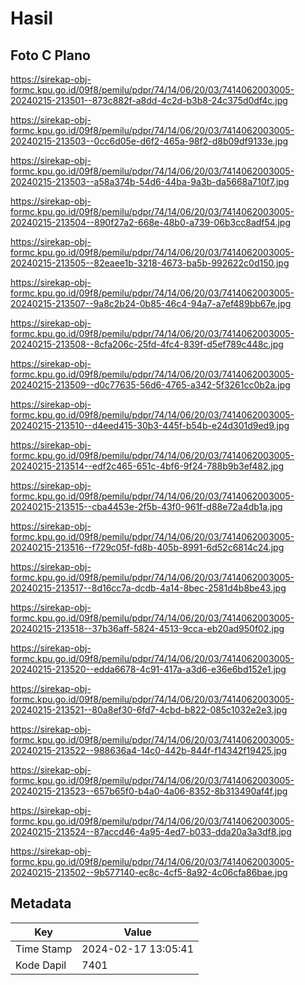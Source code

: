 # Hasil

## Foto C Plano

https://sirekap-obj-formc.kpu.go.id/09f8/pemilu/pdpr/74/14/06/20/03/7414062003005-20240215-213501--873c882f-a8dd-4c2d-b3b8-24c375d0df4c.jpg

https://sirekap-obj-formc.kpu.go.id/09f8/pemilu/pdpr/74/14/06/20/03/7414062003005-20240215-213503--0cc6d05e-d6f2-465a-98f2-d8b09df9133e.jpg

https://sirekap-obj-formc.kpu.go.id/09f8/pemilu/pdpr/74/14/06/20/03/7414062003005-20240215-213503--a58a374b-54d6-44ba-9a3b-da5668a710f7.jpg

https://sirekap-obj-formc.kpu.go.id/09f8/pemilu/pdpr/74/14/06/20/03/7414062003005-20240215-213504--890f27a2-668e-48b0-a739-06b3cc8adf54.jpg

https://sirekap-obj-formc.kpu.go.id/09f8/pemilu/pdpr/74/14/06/20/03/7414062003005-20240215-213505--82eaee1b-3218-4673-ba5b-992622c0d150.jpg

https://sirekap-obj-formc.kpu.go.id/09f8/pemilu/pdpr/74/14/06/20/03/7414062003005-20240215-213507--9a8c2b24-0b85-46c4-94a7-a7ef489bb67e.jpg

https://sirekap-obj-formc.kpu.go.id/09f8/pemilu/pdpr/74/14/06/20/03/7414062003005-20240215-213508--8cfa206c-25fd-4fc4-839f-d5ef789c448c.jpg

https://sirekap-obj-formc.kpu.go.id/09f8/pemilu/pdpr/74/14/06/20/03/7414062003005-20240215-213509--d0c77635-56d6-4765-a342-5f3261cc0b2a.jpg

https://sirekap-obj-formc.kpu.go.id/09f8/pemilu/pdpr/74/14/06/20/03/7414062003005-20240215-213510--d4eed415-30b3-445f-b54b-e24d301d9ed9.jpg

https://sirekap-obj-formc.kpu.go.id/09f8/pemilu/pdpr/74/14/06/20/03/7414062003005-20240215-213514--edf2c465-651c-4bf6-9f24-788b9b3ef482.jpg

https://sirekap-obj-formc.kpu.go.id/09f8/pemilu/pdpr/74/14/06/20/03/7414062003005-20240215-213515--cba4453e-2f5b-43f0-961f-d88e72a4db1a.jpg

https://sirekap-obj-formc.kpu.go.id/09f8/pemilu/pdpr/74/14/06/20/03/7414062003005-20240215-213516--f729c05f-fd8b-405b-8991-6d52c6814c24.jpg

https://sirekap-obj-formc.kpu.go.id/09f8/pemilu/pdpr/74/14/06/20/03/7414062003005-20240215-213517--8d16cc7a-dcdb-4a14-8bec-2581d4b8be43.jpg

https://sirekap-obj-formc.kpu.go.id/09f8/pemilu/pdpr/74/14/06/20/03/7414062003005-20240215-213518--37b36aff-5824-4513-9cca-eb20ad950f02.jpg

https://sirekap-obj-formc.kpu.go.id/09f8/pemilu/pdpr/74/14/06/20/03/7414062003005-20240215-213520--edda6678-4c91-417a-a3d6-e36e6bd152e1.jpg

https://sirekap-obj-formc.kpu.go.id/09f8/pemilu/pdpr/74/14/06/20/03/7414062003005-20240215-213521--80a8ef30-6fd7-4cbd-b822-085c1032e2e3.jpg

https://sirekap-obj-formc.kpu.go.id/09f8/pemilu/pdpr/74/14/06/20/03/7414062003005-20240215-213522--988636a4-14c0-442b-844f-f14342f19425.jpg

https://sirekap-obj-formc.kpu.go.id/09f8/pemilu/pdpr/74/14/06/20/03/7414062003005-20240215-213523--657b65f0-b4a0-4a06-8352-8b313490af4f.jpg

https://sirekap-obj-formc.kpu.go.id/09f8/pemilu/pdpr/74/14/06/20/03/7414062003005-20240215-213524--87accd46-4a95-4ed7-b033-dda20a3a3df8.jpg

https://sirekap-obj-formc.kpu.go.id/09f8/pemilu/pdpr/74/14/06/20/03/7414062003005-20240215-213502--9b577140-ec8c-4cf5-8a92-4c06cfa86bae.jpg


## Metadata

| Key        | Value               |
| ---------- | ------------------- |
| Time Stamp | 2024-02-17 13:05:41 |
| Kode Dapil | 7401                |



